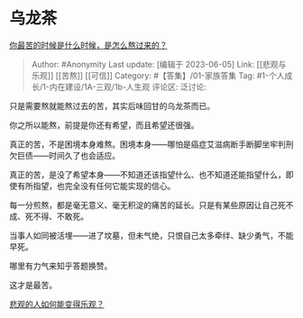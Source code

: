 # 乌龙茶
[你最苦的时候是什么时候，是怎么熬过来的？](https://www.zhihu.com/question/52515464/answer/578881811)

> Author: #Anonymity
> Last update: [编辑于 2023-06-05]
> Link: [[悲观与乐观]] [[苦熬]] [[可信]]
> Category: #【答集】/01-家族答集
> Tag: #1-个人成长/1-内在建设/1A-三观/1b-人生观
> 评论区:
> 泛讨论:

只是需要熬就能熬过去的苦，其实后味回甘的乌龙茶而已。

你之所以能熬，前提是你还有希望，而且希望还很强。

真正的苦，不是困境本身难熬。困境本身——哪怕是癌症艾滋病断手断脚坐牢判刑欠巨债——时间久了也会适应。

真正的苦，是没了希望本身——不知道还该指望什么、也不知道还能指望什么，即使有所指望，也完全没有任何它能实现的信心。

每一分煎熬，都是毫无意义、毫无积淀的痛苦的延长。只是有某些原因让自己死不成、死不得、不敢死。

当事人如同被活埋——进了坟墓，但未气绝，只恨自己太多牵绊、缺少勇气，不能早死。

哪里有力气来知乎答题换赞。

这才是最苦。

[悲观的人如何能变得乐观？](https://www.zhihu.com/question/266034365/answer/557697304)
